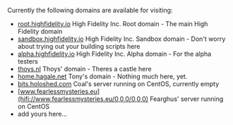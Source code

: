 Currently the following domains are available for visiting:
* [root.highfidelity.io](hifi://root.highfidelity.io/0,0,0/0,0,0) High Fidelity Inc. Root domain - The main High Fidelity domain
* [sandbox.highfidelity.io](hifi://sandbox.highfidelity.io/0,0,0/0,0,0) High Fidelity Inc. Sandbox domain - Don't worry about trying out your building scripts here
* [alpha.highfidelity.io](hifi://alpha.highfidelity.io/0,0,0/0,0,0) High Fidelity Inc. Alpha domain - For the alpha testers
* [thoys.nl](hifi://thoys/0,0,0/0,0,0) Thoys' domain - Theres a castle here
* [home.hagale.net](hifi://home.hagale.net/0,0,0/0,0,0) Tony's domain - Nothing much here, yet.
* [bits.holoshed.com](hifi://bits.holoshed.com/0,0,0/0,0,0) Coal's server running on CentOS, currently empty
* [www.fearlessmysteries.eu](hifi://www.fearlessmysteries.eu/0,0,0/0,0,0) Fearghus' server running on CentOS
* add yours here...